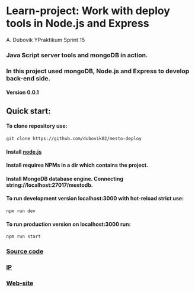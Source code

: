 #  Learn-project: Work with deploy tools in Node.js and Express  
A. Dubovik YPraktikum Sprint 15
### Java Script server tools and mongoDB in action.
### In this project used mongoDB, Node.js and Express to develop back-end side.
#### Version 0.0.1
## Quick start: 
#### To clone repository use:
    git clone https://github.com/dubovik02/mesto-deploy
#### Install [node.js](https://nodejs.org/en/download/) 
#### Install requires NPMs in a dir which contains the project.
#### Install MongoDB database engine. Connecting string://localhost:27017/mestodb.
#### To run development version localhost:3000 with hot-reload strict use:
    npm run dev
#### To run production version on localhost:3000 run:
    npm run start
### [Source code](https://github.com/dubovik02/mesto-deploy)
### [IP](130.193.36.65)
### [Web-site](mesto2020.tk)
